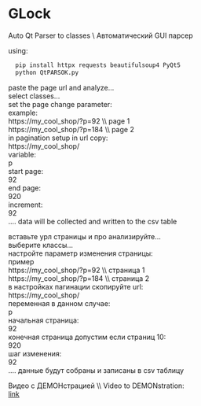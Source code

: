 # GLock
Auto Qt Parser to classes \ Автоматический GUI парсер

using:
 ```bash
   pip install httpx requests beautifulsoup4 PyQt5
   python QtPARSOK.py
 ```
paste the page url and analyze...<br>
select classes...<br>
set the page change parameter:<br>
example:<br>
https://my_cool_shop/?p=92   \\\ page 1<br>
https://my_cool_shop/?p=184   \\\ page 2<br>
in pagination setup in url copy:<br>
https://my_cool_shop/<br>
variable:<br>
p<br>
start page:<br>
92<br>
end page:<br>
920<br>
increment:<br>
92<br>
....
data will be collected and written to the csv table<br>


вставьте урл страницы и про анализируйте...<br>
выберите классы...<br>
настройте параметр изменения страницы:<br>
пример<br>
https://my_cool_shop/?p=92   \\\ страница 1<br>
https://my_cool_shop/?p=184   \\\ страница 2<br>
в настройках пагинации скопируйте url:<br>
https://my_cool_shop/<br>
переменная в данном случае:<br>
p<br>
начальная страница:<br>
92<br>
конечная страница допустим если страниц 10:<br>
920<br>
шаг изменения:<br>
92<br>
....
данные будут собраны и записаны в csv таблицу<br>

Видео с ДЕМОНстрацией \\\ Video to DEMONstration:<br>
<a href=https://dzen.ru/video/watch/6731bceb93efae59cab07045 > link </a><br>
